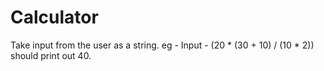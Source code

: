 # Calculator
Take input from the user as a string.  eg - Input - (20 * (30 + 10) / (10 * 2)) should print out 40.
